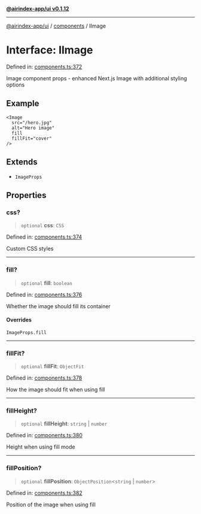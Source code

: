 [**@airindex-app/ui v0.1.12**](../../README.md)

***

[@airindex-app/ui](../../README.md) / [components](../README.md) / IImage

# Interface: IImage

Defined in: [components.ts:372](https://github.com/airindex-app/ui/blob/44c2ff1163e9f47e185bc913a5043dd88c81b2b7/src/types/components.ts#L372)

Image component props - enhanced Next.js Image with additional styling options

## Example

```tsx
<Image
  src="/hero.jpg"
  alt="Hero image"
  fill
  fillFit="cover"
/>
```

## Extends

- `ImageProps`

## Properties

### css?

> `optional` **css**: `CSS`

Defined in: [components.ts:374](https://github.com/airindex-app/ui/blob/44c2ff1163e9f47e185bc913a5043dd88c81b2b7/src/types/components.ts#L374)

Custom CSS styles

***

### fill?

> `optional` **fill**: `boolean`

Defined in: [components.ts:376](https://github.com/airindex-app/ui/blob/44c2ff1163e9f47e185bc913a5043dd88c81b2b7/src/types/components.ts#L376)

Whether the image should fill its container

#### Overrides

`ImageProps.fill`

***

### fillFit?

> `optional` **fillFit**: `ObjectFit`

Defined in: [components.ts:378](https://github.com/airindex-app/ui/blob/44c2ff1163e9f47e185bc913a5043dd88c81b2b7/src/types/components.ts#L378)

How the image should fit when using fill

***

### fillHeight?

> `optional` **fillHeight**: `string` \| `number`

Defined in: [components.ts:380](https://github.com/airindex-app/ui/blob/44c2ff1163e9f47e185bc913a5043dd88c81b2b7/src/types/components.ts#L380)

Height when using fill mode

***

### fillPosition?

> `optional` **fillPosition**: `ObjectPosition`\<`string` \| `number`\>

Defined in: [components.ts:382](https://github.com/airindex-app/ui/blob/44c2ff1163e9f47e185bc913a5043dd88c81b2b7/src/types/components.ts#L382)

Position of the image when using fill
